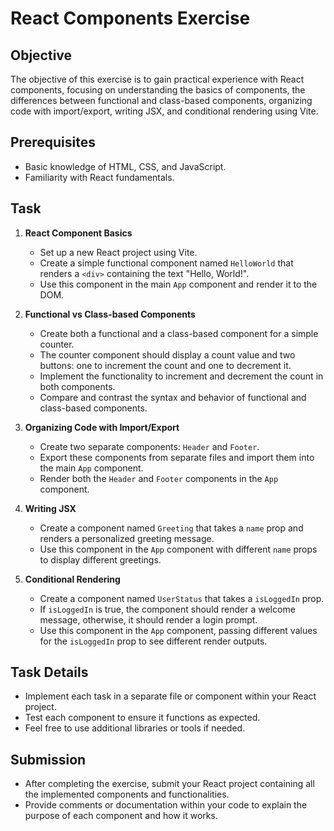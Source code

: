 # React Components Exercise

## Objective

The objective of this exercise is to gain practical experience with React components, focusing on understanding the basics of components, the differences between functional and class-based components, organizing code with import/export, writing JSX, and conditional rendering using Vite.

## Prerequisites

- Basic knowledge of HTML, CSS, and JavaScript.
- Familiarity with React fundamentals.

## Task

1. **React Component Basics**

   - Set up a new React project using Vite.
   - Create a simple functional component named `HelloWorld` that renders a `<div>` containing the text "Hello, World!".
   - Use this component in the main `App` component and render it to the DOM.

2. **Functional vs Class-based Components**

   - Create both a functional and a class-based component for a simple counter.
   - The counter component should display a count value and two buttons: one to increment the count and one to decrement it.
   - Implement the functionality to increment and decrement the count in both components.
   - Compare and contrast the syntax and behavior of functional and class-based components.

3. **Organizing Code with Import/Export**

   - Create two separate components: `Header` and `Footer`.
   - Export these components from separate files and import them into the main `App` component.
   - Render both the `Header` and `Footer` components in the `App` component.

4. **Writing JSX**

   - Create a component named `Greeting` that takes a `name` prop and renders a personalized greeting message.
   - Use this component in the `App` component with different `name` props to display different greetings.

5. **Conditional Rendering**
   - Create a component named `UserStatus` that takes a `isLoggedIn` prop.
   - If `isLoggedIn` is true, the component should render a welcome message, otherwise, it should render a login prompt.
   - Use this component in the `App` component, passing different values for the `isLoggedIn` prop to see different render outputs.

## Task Details

- Implement each task in a separate file or component within your React project.
- Test each component to ensure it functions as expected.
- Feel free to use additional libraries or tools if needed.

## Submission

- After completing the exercise, submit your React project containing all the implemented components and functionalities.
- Provide comments or documentation within your code to explain the purpose of each component and how it works.
